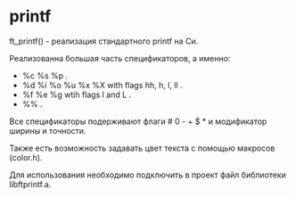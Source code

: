 # printf
ft_printf() - реализация стандартного printf на Си.  

Реализованна большая часть спецификаторов, а именно:  
 - %c %s %p .  
 - %d %i %o %u %x %X with flags hh, h, l, ll .  
 - %f %e %g wtih flags l and L .  
 - %% .  

Все спецификаторы подерживают флаги # 0 - + $ * и модификатор ширины и точности.  

Также есть возможность задавать цвет текста с помощью макросов (color.h).  

Для использования необходимо подключить в проект файл библиотеки libftprintf.a.  
